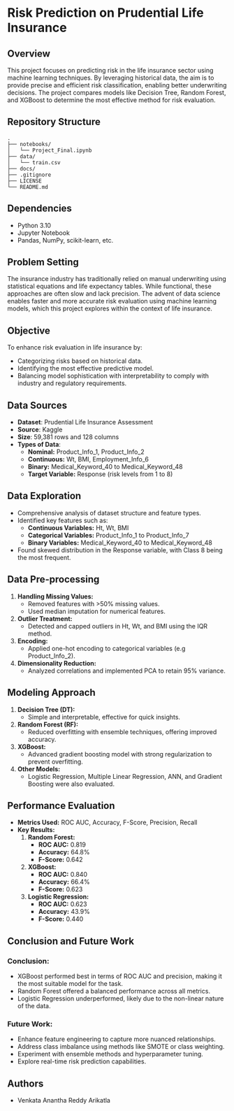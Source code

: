 
# Risk Prediction on Prudential Life Insurance

## Overview
This project focuses on predicting risk in the life insurance sector using machine learning techniques. By leveraging historical data, the aim is to provide precise and efficient risk classification, enabling better underwriting decisions. The project compares models like Decision Tree, Random Forest, and XGBoost to determine the most effective method for risk evaluation.

## Repository Structure
```
.
├── notebooks/
│   └── Project_Final.ipynb
├── data/
│   └── train.csv
├── docs/
├── .gitignore
├── LICENSE
└── README.md
```



## Dependencies
- Python 3.10
- Jupyter Notebook
- Pandas, NumPy, scikit-learn, etc.

## Problem Setting
The insurance industry has traditionally relied on manual underwriting using statistical equations and life expectancy tables. While functional, these approaches are often slow and lack precision. The advent of data science enables faster and more accurate risk evaluation using machine learning models, which this project explores within the context of life insurance.

## Objective
To enhance risk evaluation in life insurance by:
- Categorizing risks based on historical data.
- Identifying the most effective predictive model.
- Balancing model sophistication with interpretability to comply with industry and regulatory requirements.

## Data Sources
- **Dataset**: Prudential Life Insurance Assessment
- **Source**: Kaggle
- **Size**: 59,381 rows and 128 columns
- **Types of Data**:
    - **Nominal:** Product_Info_1, Product_Info_2
    - **Continuous:** Wt, BMI, Employment_Info_6
    - **Binary:** Medical_Keyword_40 to Medical_Keyword_48
    - **Target Variable:** Response (risk levels from 1 to 8)

## Data Exploration
- Comprehensive analysis of dataset structure and feature types.
- Identified key features such as:
    - **Continuous Variables:** Ht, Wt, BMI
    - **Categorical Variables:** Product_Info_1 to Product_Info_7
    - **Binary Variables:** Medical_Keyword_40 to Medical_Keyword_48
- Found skewed distribution in the Response variable, with Class 8 being the most frequent.

## Data Pre-processing
1. **Handling Missing Values:**
    - Removed features with >50% missing values.
    - Used median imputation for numerical features.
2. **Outlier Treatment:**
    - Detected and capped outliers in Ht, Wt, and BMI using the IQR method.
3. **Encoding:**
    - Applied one-hot encoding to categorical variables (e.g Product_Info_2).
4. **Dimensionality Reduction:**
    - Analyzed correlations and implemented PCA to retain 95% variance.

## Modeling Approach
1. **Decision Tree (DT):**
    - Simple and interpretable, effective for quick insights.
2. **Random Forest (RF):**
    - Reduced overfitting with ensemble techniques, offering improved accuracy.
3. **XGBoost:**
    - Advanced gradient boosting model with strong regularization to prevent overfitting.
4. **Other Models:**
    - Logistic Regression, Multiple Linear Regression, ANN, and Gradient Boosting were also evaluated.

## Performance Evaluation
- **Metrics Used:** ROC AUC, Accuracy, F-Score, Precision, Recall
- **Key Results:**
    1. **Random Forest:**
        - **ROC AUC:** 0.819
        - **Accuracy:** 64.8%
        - **F-Score:** 0.642
    2. **XGBoost:**
        - **ROC AUC:** 0.840
        - **Accuracy:** 66.4%
        - **F-Score:** 0.623
    3. **Logistic Regression:**
        - **ROC AUC:** 0.623
        - **Accuracy:** 43.9%
        - **F-Score:** 0.440

## Conclusion and Future Work

### Conclusion:

- XGBoost performed best in terms of ROC AUC and precision, making it the most suitable model for the task.
- Random Forest offered a balanced performance across all metrics.
- Logistic Regression underperformed, likely due to the non-linear nature of the data.

### Future Work:

- Enhance feature engineering to capture more nuanced relationships.
- Address class imbalance using methods like SMOTE or class weighting.
- Experiment with ensemble methods and hyperparameter tuning.
- Explore real-time risk prediction capabilities.

## Authors
- Venkata Anantha Reddy Arikatla

